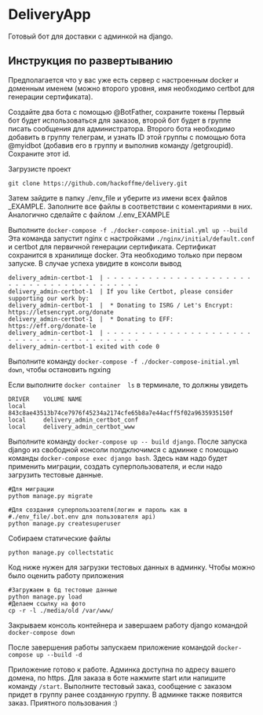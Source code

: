 # DeliveryApp
Готовый бот для доставки с админкой на django. 

## Инструкция по развертыванию 
Предполагается что у вас уже есть сервер с настроенным docker и доменным именем (можно второго уровня, имя необходимо certbot для генерации сертификата).

Создайте два бота с помощью @BotFather, сохраните токены
Первый бот будет использоваться для заказов, второй бот будет в группе писать сообщения для администратора.
Второго бота необходимо добавить в группу телеграм, и узнать ID этой группы с помощью бота @myidbot (добавив его в группу и выполнив команду /getgroupid). Сохраните этот id.

Загрузисте проект
```
git clone https://github.com/hackoffme/delivery.git
```
Затем зайдите в папку ./env_file и уберите из имени всех файлов _EXAMPLE. Заполните все файлы в соответствии с коментариями в них.
Аналогично сделайте с файлом ./.env_EXAMPLE

Выполните `docker-compose -f ./docker-compose-initial.yml up --build`
Эта команда запустит nginx с настройками `./nginx/initial/default.conf` и certbot для первичной генерации сертификата. Сертификат сохранится в хранилище docker. Эта необходимо только при первом запуске. 
В случае успеха увидите в консоли вывод 
```
delivery_admin-certbot-1  | - - - - - - - - - - - - - - - - - - - - - - - - - - - - - - - - - - - - - - - -
delivery_admin-certbot-1  | If you like Certbot, please consider supporting our work by:
delivery_admin-certbot-1  |  * Donating to ISRG / Let's Encrypt:   https://letsencrypt.org/donate
delivery_admin-certbot-1  |  * Donating to EFF:                    https://eff.org/donate-le
delivery_admin-certbot-1  | - - - - - - - - - - - - - - - - - - - - - - - - - - - - - - - - - - - - - - - -
delivery_admin-certbot-1 exited with code 0
```

Выполните команду `docker-compose -f ./docker-compose-initial.yml down`, чтобы остановить ngxing

Если выполните `docker container  ls` в терминале, то должны увидеть
```
DRIVER    VOLUME NAME
local     843c8ae43513b74ce7976f45234a2174cfe65b8a7e44acff5f02a9635935150f
local     delivery_admin_certbot_conf
local     delivery_admin_certbot_www
```

Выполните команду `docker-compose up -- build django`.
После запуска django из свободной консоли полдключимся с админке с помощью команды `docker-compose exec django bash`.
Здесь нам надо будет применить миграции, создать суперпользователя, и если надо загрузить тестовые данные.
```
#Для миграции
pythom manage.py migrate

#Для создания суперпользоателя(логин и пароль как в 
#./env_file/.bot.env для пользователя api)
python manage.py createsuperuser
```
Собираем статические файлы
```
python manage.py collectstatic
```
Код ниже нужен для загрузки тестовых данных в админку. Чтобы можно было оценить работу приложения

```
#Загружаем в бд тестовые данные
python manage.py load
#Делаем ссылку на фото
cp -r -l ./media/old /var/www/
```

Закрываем консоль контейнера и завершаем работу django командой `docker-compose down`

После завершения работы запускаем приложение командой `docker-compose up --build -d`

Приложение готово к работе. 
Админка доступна по адресу вашего домена, по https.
Для заказа в боте нажмите start или напишите команду `/start`.
Выполните тестовый заказ, сообщение с заказом придет в группу ранее созданную группу. В админке также появится заказ. Приятного пользования :)
